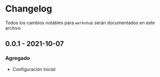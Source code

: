# Changelog

Todos los cambios notables para `werknhub` serán documentados en este archivo

## 0.0.1 - 2021-10-07

### Agregado
- Configuración Inicial
